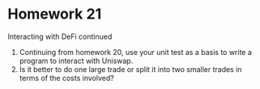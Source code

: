 # Homework 21

Interacting with DeFi continued

1. Continuing from homework 20, use your unit test as a basis to write a program to interact with Uniswap.
2. Is it better to do one large trade or split it into two smaller trades in terms of the costs involved?
